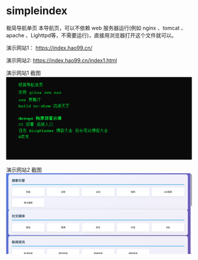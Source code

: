 # simpleindex
极简导航单页
本导航页，可以不依赖 web 服务器运行(例如 nginx 、tomcat 、apache 、Lighttpd‌等，不需要运行)，直接用浏览器打开这个文件就可以。

演示网站1： https://index.hao99.cn/   

演示网站2:  https://index.hao99.cn/index1.html

演示网站1  截图  
![图片描述](docs/index-1.png)


演示网站2 截图  
![图片描述](docs/index2.png)